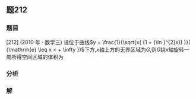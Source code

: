 ## 题212
### 题目
[212] (2010 年 · 数学三) 设位于曲线$y = \frac{1}{\sqrt{x( {1 + {\ln }^{2}x}) }}( {\mathrm{e} \leq  x <  + \infty })$下方,$x$轴上方的无界区域为$G$,则$G$绕$x$轴旋转一周所得空间区域的体积为
### 分析

### 解
